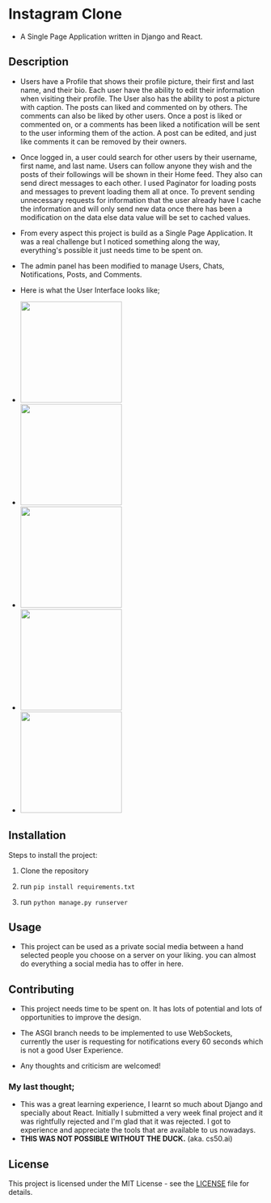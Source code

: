 # Instagram Clone
- A Single Page Application written in Django and React.

## Description
- Users have a Profile that shows their profile picture, their first and last name, and their bio. Each user have the ability to edit their information when visiting their profile. The User also has the ability to post a picture with caption. The posts can liked and commented on by others. The comments can also be liked by other users. Once a post is liked or commented on, or a comments has been liked a notification will be sent to the user informing them of the action. A post can be edited, and just like comments it can be removed by their owners.

- Once logged in, a user could search for other users by their username, first name, and last name. Users can follow anyone they wish and the posts of their followings will be shown in their Home feed. They also can send direct messages to each other. I used Paginator for loading posts and messages to prevent loading them all at once. To prevent sending unnecessary requests for information that the user already have I cache the information and will only send new data once there has been a modification on the data else data value will be set to cached values.

- From every aspect this project is build as a Single Page Application. It was a real challenge but I noticed something along the way, everything's possible it just needs time to be spent on. 

- The admin panel has been modified to manage Users, Chats, Notifications, Posts, and Comments.

- Here is what the User Interface looks like;
- <img src="https://github.com/user-attachments/assets/aaab4b69-6817-43d2-b3db-a7016ce32440" width="200" height="200">
- <img src="https://github.com/user-attachments/assets/efb9b097-04ea-4f90-95e4-f131e7b2c8e7" width="200" height="200">
- <img src="https://github.com/user-attachments/assets/32769b21-d989-4451-b278-fd239bfbc746" width="200" height="200">
- <img src="[url](https://github.com/user-attachments/assets/aaab4b69-6817-43d2-b3db-a7016ce32440)" width="200" height="200">
- <img src="https://github.com/user-attachments/assets/a20fe1ab-e4ef-4ab6-9272-6e26ad78cb6c" width="200" height="200">

## Installation

Steps to install the project:

1. Clone the repository

2. run `pip install requirements.txt`

3. run `python manage.py runserver`

## Usage

- This project can be used as a private social media between a hand selected people you choose on a server on your liking. you can almost do everything a social media has to offer in here.

  

## Contributing

- This project needs time to be spent on. It has lots of potential and lots of opportunities to improve the design.

- The ASGI branch needs to be implemented to use WebSockets, currently the user is requesting for notifications every 60 seconds which is not a good User Experience.

- Any thoughts and criticism are welcomed!


### My last thought;
- This was a great learning experience, I learnt so much about Django and specially about React. Initially I submitted a very week final project and it was rightfully rejected and I'm glad that it was rejected. I got to experience and appreciate the tools that
 are available to us nowadays.
- **THIS WAS NOT POSSIBLE WITHOUT THE DUCK.** (aka. cs50.ai)

## License
This project is licensed under the MIT License - see the [LICENSE](LICENSE) file for details.
